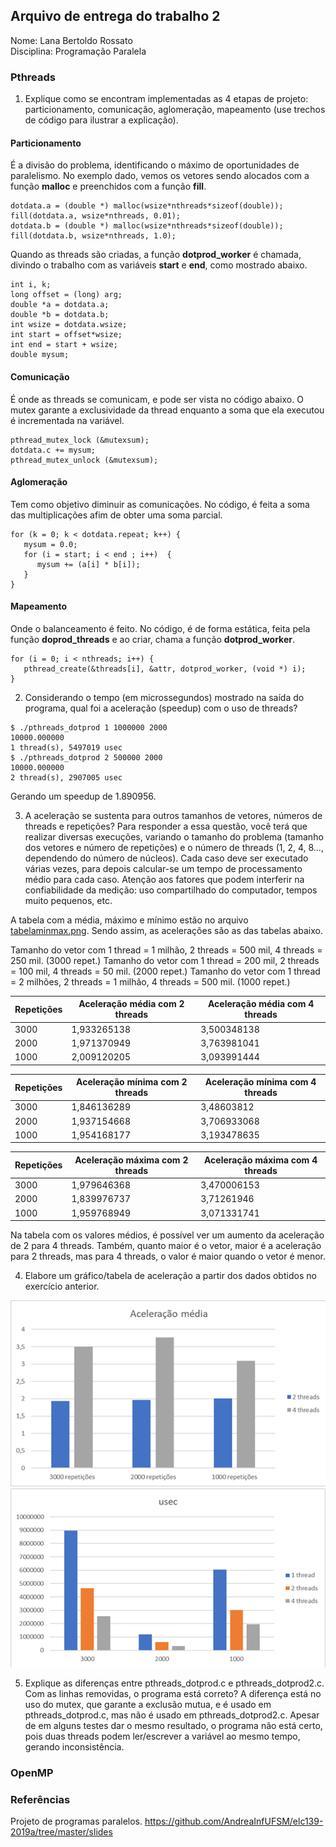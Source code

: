 ## Arquivo de entrega do trabalho 2

Nome: Lana Bertoldo Rossato  
Disciplina: Programação Paralela

### Pthreads

1. Explique como se encontram implementadas as 4 etapas de projeto: particionamento, comunicação, aglomeração, mapeamento (use trechos de código para ilustrar a explicação).
#### Particionamento 
É a divisão do problema, identificando o máximo de oportunidades de paralelismo. No exemplo dado, vemos os vetores sendo alocados com a função **malloc** e preenchidos com a função **fill**.
```
dotdata.a = (double *) malloc(wsize*nthreads*sizeof(double));
fill(dotdata.a, wsize*nthreads, 0.01);
dotdata.b = (double *) malloc(wsize*nthreads*sizeof(double));
fill(dotdata.b, wsize*nthreads, 1.0);
```
Quando as threads são criadas, a função **dotprod_worker** é chamada, divindo o trabalho com as variáveis **start** e **end**, como mostrado abaixo.
```
int i, k;
long offset = (long) arg;
double *a = dotdata.a;
double *b = dotdata.b;     
int wsize = dotdata.wsize;
int start = offset*wsize;
int end = start + wsize;
double mysum;
```
#### Comunicação
É onde as threads se comunicam, e pode ser vista no código abaixo. O mutex garante a exclusividade da thread enquanto a soma que ela executou é incrementada na variável.
```
pthread_mutex_lock (&mutexsum);
dotdata.c += mysum;
pthread_mutex_unlock (&mutexsum);
```
#### Aglomeração
Tem como objetivo diminuir as comunicações. No código, é feita a soma das multiplicações afim de obter uma soma parcial.
```
for (k = 0; k < dotdata.repeat; k++) {
   mysum = 0.0;
   for (i = start; i < end ; i++)  {
      mysum += (a[i] * b[i]);
   }
}
```
#### Mapeamento
Onde o balanceamento é feito. No código, é de forma estática, feita pela função **doprod_threads** e ao criar, chama a função **dotprod_worker**.
```
for (i = 0; i < nthreads; i++) {
   pthread_create(&threads[i], &attr, dotprod_worker, (void *) i);
}
```

2. Considerando o tempo (em microssegundos) mostrado na saída do programa, qual foi a aceleração (speedup) com o uso de threads?
```
$ ./pthreads_dotprod 1 1000000 2000
10000.000000
1 thread(s), 5497019 usec
$ ./pthreads_dotprod 2 500000 2000
10000.000000
2 thread(s), 2907005 usec
```
Gerando um speedup de 1.890956.

3. A aceleração se sustenta para outros tamanhos de vetores, números de threads e repetições? Para responder a essa questão, você terá que realizar diversas execuções, variando o tamanho do problema (tamanho dos vetores e número de repetições) e o número de threads (1, 2, 4, 8..., dependendo do número de núcleos). Cada caso deve ser executado várias vezes, para depois calcular-se um tempo de processamento médio para cada caso. Atenção aos fatores que podem interferir na confiabilidade da medição: uso compartilhado do computador, tempos muito pequenos, etc.

A tabela com a média, máximo e mínimo estão no arquivo [tabelaminmax.png](tabelaminmax.PNG). Sendo assim, as acelerações são as das tabelas abaixo.

Tamanho do vetor com 1 thread = 1 milhão, 2 threads = 500 mil, 4 threads = 250 mil. (3000 repet.)
Tamanho do vetor com 1 thread = 200 mil, 2 threads = 100 mil, 4 threads = 50 mil. (2000 repet.)
Tamanho do vetor com 1 thread = 2 milhões, 2 threads = 1 milhão, 4 threads = 500 mil. (1000 repet.)

Repetições | Aceleração média com 2 threads | Aceleração média com 4 threads
-----------|--------------------------------|-------------------------------
3000       |          1,933265138   	     |         3,500348138
2000       |          1,971370949	        |         3,763981041
1000       |          2,009120205	        |         3,093991444

Repetições | Aceleração mínima com 2 threads | Aceleração mínima com 4 threads
-----------|--------------------------------|-------------------------------
3000       |          1,846136289           |         3,48603812
2000       |          1,937154668	        |         3,706933068
1000       |          1,954168177           |      	3,193478635 

Repetições | Aceleração máxima com 2 threads | Aceleração máxima com 4 threads
-----------|--------------------------------|-------------------------------
3000       |          1,979646368           |      	3,470006153	
2000       |          1,839976737	        |         3,71261946
1000       |          1,959768949	        |         3,071331741

Na tabela com os valores médios, é possível ver um aumento da aceleração de 2 para 4 threads. Também, quanto maior é o vetor, maior é a aceleração para 2 threads, mas para 4 threads, o valor é maior quando o vetor é menor. 

4. Elabore um gráfico/tabela de aceleração a partir dos dados obtidos no exercício anterior.

![grafico1](grafico1.png)
![grafico2](grafico2.png)

5. Explique as diferenças entre pthreads_dotprod.c e pthreads_dotprod2.c. Com as linhas removidas, o programa está correto?
A diferença está no uso do mutex, que garante a exclusão mutua, e é usado em pthreads_dotprod.c, mas não é usado em pthreads_dotprod2.c. Apesar de em alguns testes dar o mesmo resultado, o programa não está certo, pois duas threads podem ler/escrever a variável ao mesmo tempo, gerando inconsistência.

### OpenMP

### Referências
Projeto de programas paralelos. https://github.com/AndreaInfUFSM/elc139-2019a/tree/master/slides
